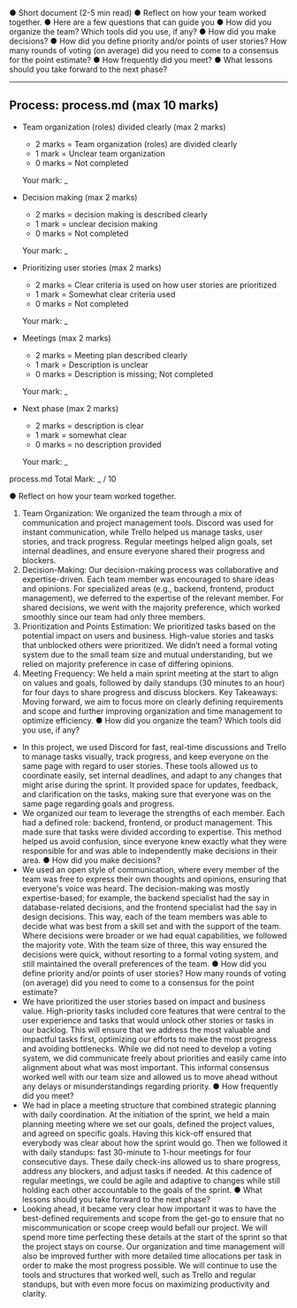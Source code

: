 ● Short document (2-5 min read)
● Reflect on how your team worked together.
● Here are a few questions that can guide you
● How did you organize the team? Which tools did you use, if any?
● How did you make decisions?
● How did you define priority and/or points of user stories? How many rounds of voting
(on average) did you need to come to a consensus for the point estimate?
● How frequently did you meet?
● What lessons should you take forward to the next phase?

---
## Process: process.md (max 10 marks)
  - Team organization (roles) divided clearly (max 2 marks)
    - 2 marks = Team organization (roles) are divided clearly
    - 1 mark  = Unclear team organization
    - 0 marks = Not completed

    Your mark: _

  - Decision making (max 2 marks)
    - 2 marks = decision making is described clearly
    - 1 mark  = unclear decision making
    - 0 marks = Not completed

    Your mark: _  
    
  - Prioritizing user stories (max 2 marks)
    - 2 marks = Clear criteria is used on how user stories are prioritized
    - 1 mark  = Somewhat clear criteria used
    - 0 marks = Not completed

    Your mark: _

  - Meetings (max 2 marks)
    - 2 marks = Meeting plan described clearly
    - 1 mark  = Description is unclear
    - 0 marks = Description is missing; Not completed
  
    Your mark: _

  - Next phase (max 2 marks)
    - 2 marks = description is clear
    - 1 mark  = somewhat clear
    - 0 marks = no description provided

    Your mark: _
   
  process.md Total Mark: _ / 10

● Reflect on how your team worked together.
 1) Team Organization: We organized the team through a mix of communication and project management tools. Discord was used for instant communication, while Trello helped us manage tasks, user stories, and track progress. Regular meetings helped align goals, set internal deadlines, and ensure everyone shared their progress and blockers.
 2) Decision-Making: Our decision-making process was collaborative and expertise-driven. Each team member was encouraged to share ideas and opinions. For specialized areas (e.g., backend, frontend, product management), we deferred to the expertise of the relevant member. For shared decisions, we went with the majority preference, which worked smoothly since our team had only three members.
 3) Prioritization and Points Estimation: We prioritized tasks based on the potential impact on users and business. High-value stories and tasks that unblocked others were prioritized. We didn’t need a formal voting system due to the small team size and mutual understanding, but we relied on majority preference in case of differing opinions.
 4) Meeting Frequency: We held a main sprint meeting at the start to align on values and goals, followed by daily standups (30 minutes to an hour) for four days to share progress and discuss blockers.
 Key Takeaways: Moving forward, we aim to focus more on clearly defining requirements and scope and further improving organization and time management to optimize efficiency.
● How did you organize the team? Which tools did you use, if any?
 - In this project, we used Discord for fast, real-time discussions and Trello to manage tasks visually, track progress, and keep everyone on the same page with regard to user stories. These tools allowed us to coordinate easily, set internal deadlines, and adapt to any changes that might arise during the sprint. It provided space for updates, feedback, and clarification on the tasks, making sure that everyone was on the same page regarding goals and progress.
 - We organized our team to leverage the strengths of each member. Each had a defined role: backend, frontend, or product management. This made sure that tasks were divided according to expertise. This method helped us avoid confusion, since everyone knew exactly what they were responsible for and was able to independently make decisions in their area.
● How did you make decisions?
 - We used an open style of communication, where every member of the team was free to express their own thoughts and opinions, ensuring that everyone's voice was heard. The decision-making was mostly expertise-based; for example, the backend specialist had the say in database-related decisions, and the frontend specialist had the say in design decisions. This way, each of the team members was able to decide what was best from a skill set and with the support of the team. Where decisions were broader or we had equal capabilities, we followed the majority vote. With the team size of three, this way ensured the decisions were quick, without resorting to a formal voting system, and still maintained the overall preferences of the team.
● How did you define priority and/or points of user stories? How many rounds of voting (on average) did you need to come to a consensus for the point estimate?
 - We have prioritized the user stories based on impact and business value. High-priority tasks included core features that were central to the user experience and tasks that would unlock other stories or tasks in our backlog. This will ensure that we address the most valuable and impactful tasks first, optimizing our efforts to make the most progress and avoiding bottlenecks. While we did not need to develop a voting system, we did communicate freely about priorities and easily came into alignment about what was most important. This informal consensus worked well with our team size and allowed us to move ahead without any delays or misunderstandings regarding priority.
● How frequently did you meet?
 - We had in place a meeting structure that combined strategic planning with daily coordination. At the initiation of the sprint, we held a main planning meeting where we set our goals, defined the project values, and agreed on specific goals. Having this kick-off ensured that everybody was clear about how the sprint would go. Then we followed it with daily standups: fast 30-minute to 1-hour meetings for four consecutive days. These daily check-ins allowed us to share progress, address any blockers, and adjust tasks if needed. At this cadence of regular meetings, we could be agile and adaptive to changes while still holding each other accountable to the goals of the sprint.
● What lessons should you take forward to the next phase?
 - Looking ahead, it became very clear how important it was to have the best-defined requirements and scope from the get-go to ensure that no miscommunication or scope creep would befall our project. We will spend more time perfecting these details at the start of the sprint so that the project stays on course. Our organization and time management will also be improved further with more detailed time allocations per task in order to make the most progress possible. We will continue to use the tools and structures that worked well, such as Trello and regular standups, but with even more focus on maximizing productivity and clarity.